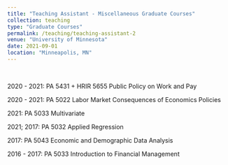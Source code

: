 ```yaml
---
title: "Teaching Assistant - Miscellaneous Graduate Courses"
collection: teaching
type: "Graduate Courses"
permalink: /teaching/teaching-assistant-2
venue: "University of Minnesota"
date: 2021-09-01
location: "Minneapolis, MN"
---
```


<br>

2020 - 2021: PA 5431 + HRIR 5655 Public Policy on Work and Pay

2020 - 2021: PA 5022 Labor Market Consequences of Economics Policies

2021: PA 5033 Multivariate

2021; 2017: PA 5032 Applied Regression

2017: PA 5043 Economic and Demographic Data Analysis

2016 - 2017: PA 5033 Introduction to Financial Management
